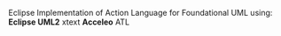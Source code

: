 Eclipse Implementation of Action Language for Foundational UML using:
**Eclipse UML2** xtext
**Acceleo** ATL